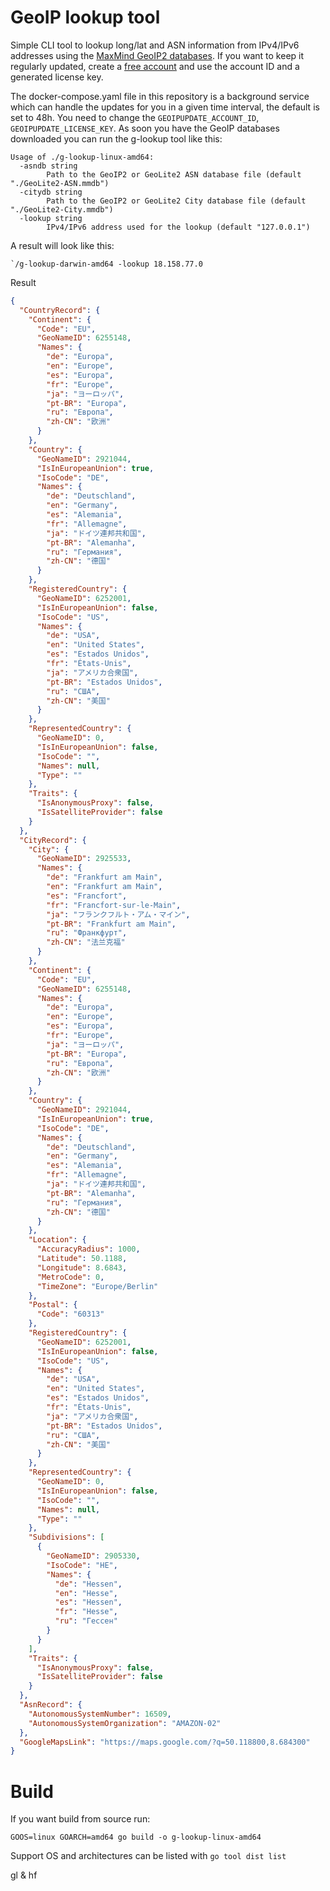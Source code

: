 # GeoIP lookup tool

Simple CLI tool to lookup long/lat and ASN information from IPv4/IPv6 addresses using the [MaxMind GeoIP2 databases](https://www.maxmind.com/en/accounts/411272/geoip/downloads).
If you want to keep it regularly updated, create a [free account](https://dev.maxmind.com/geoip/geolite2-free-geolocation-data?lang=en) and use the account ID and a generated license key.

The docker-compose.yaml file in this repository is a background service which can handle the updates for you in a given time interval, the default is set to 48h.
You need to change the `GEOIPUPDATE_ACCOUNT_ID`, `GEOIPUPDATE_LICENSE_KEY`.
As soon you have the GeoIP databases downloaded you can run the g-lookup tool like this:

```
Usage of ./g-lookup-linux-amd64:
  -asndb string
    	Path to the GeoIP2 or GeoLite2 ASN database file (default "./GeoLite2-ASN.mmdb")
  -citydb string
    	Path to the GeoIP2 or GeoLite2 City database file (default "./GeoLite2-City.mmdb")
  -lookup string
    	IPv4/IPv6 address used for the lookup (default "127.0.0.1")
```


A result will look like this:

```
`/g-lookup-darwin-amd64 -lookup 18.158.77.0
```

Result
```json
{
  "CountryRecord": {
    "Continent": {
      "Code": "EU",
      "GeoNameID": 6255148,
      "Names": {
        "de": "Europa",
        "en": "Europe",
        "es": "Europa",
        "fr": "Europe",
        "ja": "ヨーロッパ",
        "pt-BR": "Europa",
        "ru": "Европа",
        "zh-CN": "欧洲"
      }
    },
    "Country": {
      "GeoNameID": 2921044,
      "IsInEuropeanUnion": true,
      "IsoCode": "DE",
      "Names": {
        "de": "Deutschland",
        "en": "Germany",
        "es": "Alemania",
        "fr": "Allemagne",
        "ja": "ドイツ連邦共和国",
        "pt-BR": "Alemanha",
        "ru": "Германия",
        "zh-CN": "德国"
      }
    },
    "RegisteredCountry": {
      "GeoNameID": 6252001,
      "IsInEuropeanUnion": false,
      "IsoCode": "US",
      "Names": {
        "de": "USA",
        "en": "United States",
        "es": "Estados Unidos",
        "fr": "États-Unis",
        "ja": "アメリカ合衆国",
        "pt-BR": "Estados Unidos",
        "ru": "США",
        "zh-CN": "美国"
      }
    },
    "RepresentedCountry": {
      "GeoNameID": 0,
      "IsInEuropeanUnion": false,
      "IsoCode": "",
      "Names": null,
      "Type": ""
    },
    "Traits": {
      "IsAnonymousProxy": false,
      "IsSatelliteProvider": false
    }
  },
  "CityRecord": {
    "City": {
      "GeoNameID": 2925533,
      "Names": {
        "de": "Frankfurt am Main",
        "en": "Frankfurt am Main",
        "es": "Francfort",
        "fr": "Francfort-sur-le-Main",
        "ja": "フランクフルト・アム・マイン",
        "pt-BR": "Frankfurt am Main",
        "ru": "Франкфурт",
        "zh-CN": "法兰克福"
      }
    },
    "Continent": {
      "Code": "EU",
      "GeoNameID": 6255148,
      "Names": {
        "de": "Europa",
        "en": "Europe",
        "es": "Europa",
        "fr": "Europe",
        "ja": "ヨーロッパ",
        "pt-BR": "Europa",
        "ru": "Европа",
        "zh-CN": "欧洲"
      }
    },
    "Country": {
      "GeoNameID": 2921044,
      "IsInEuropeanUnion": true,
      "IsoCode": "DE",
      "Names": {
        "de": "Deutschland",
        "en": "Germany",
        "es": "Alemania",
        "fr": "Allemagne",
        "ja": "ドイツ連邦共和国",
        "pt-BR": "Alemanha",
        "ru": "Германия",
        "zh-CN": "德国"
      }
    },
    "Location": {
      "AccuracyRadius": 1000,
      "Latitude": 50.1188,
      "Longitude": 8.6843,
      "MetroCode": 0,
      "TimeZone": "Europe/Berlin"
    },
    "Postal": {
      "Code": "60313"
    },
    "RegisteredCountry": {
      "GeoNameID": 6252001,
      "IsInEuropeanUnion": false,
      "IsoCode": "US",
      "Names": {
        "de": "USA",
        "en": "United States",
        "es": "Estados Unidos",
        "fr": "États-Unis",
        "ja": "アメリカ合衆国",
        "pt-BR": "Estados Unidos",
        "ru": "США",
        "zh-CN": "美国"
      }
    },
    "RepresentedCountry": {
      "GeoNameID": 0,
      "IsInEuropeanUnion": false,
      "IsoCode": "",
      "Names": null,
      "Type": ""
    },
    "Subdivisions": [
      {
        "GeoNameID": 2905330,
        "IsoCode": "HE",
        "Names": {
          "de": "Hessen",
          "en": "Hesse",
          "es": "Hessen",
          "fr": "Hesse",
          "ru": "Гессен"
        }
      }
    ],
    "Traits": {
      "IsAnonymousProxy": false,
      "IsSatelliteProvider": false
    }
  },
  "AsnRecord": {
    "AutonomousSystemNumber": 16509,
    "AutonomousSystemOrganization": "AMAZON-02"
  },
  "GoogleMapsLink": "https://maps.google.com/?q=50.118800,8.684300"
}
```

# Build

If you want build from source run:

```
GOOS=linux GOARCH=amd64 go build -o g-lookup-linux-amd64
```

Support OS and architectures can be listed with `go tool dist list`

gl & hf
